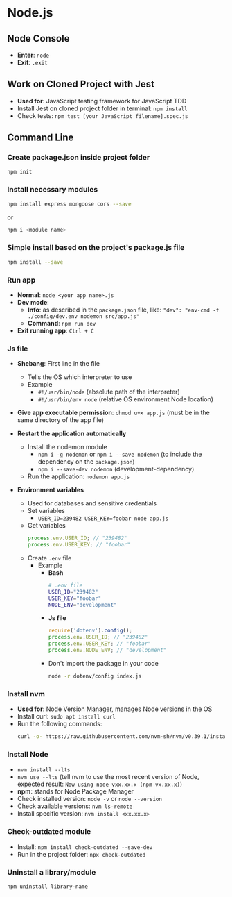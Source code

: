# Node.js

## Node Console

- **Enter**: `node`
- **Exit**: `.exit`

## Work on Cloned Project with Jest

- **Used for**: JavaScript testing framework for JavaScript TDD
- Install Jest on cloned project folder in terminal: `npm install`
- Check tests: `npm test [your JavaScript filename].spec.js`

## Command Line

### Create package.json inside project folder

```bash
npm init
```

### Install necessary modules

```bash
npm install express mongoose cors --save
```

or

```bash
npm i <module name>
```

### Simple install based on the project's package.js file

```bash
npm install --save
```

### Run app

- **Normal**: `node <your app name>.js`
- **Dev mode**: 
  - **Info**: as described in the `package.json` file, like: `"dev": "env-cmd -f ./config/dev.env nodemon src/app.js"`
  - **Command**: `npm run dev`
- **Exit running app**: `Ctrl + C`

### Js file

- **Shebang**: First line in the file
  - Tells the OS which interpreter to use
  - Example
    - `#!/usr/bin/node` (absolute path of the interpreter)
    - `#!/usr/bin/env node` (relative OS environment Node location)

- **Give app executable permission**: `chmod u+x app.js` (must be in the same directory of the app file)

- **Restart the application automatically**
  - Install the nodemon module
    - `npm i -g nodemon` or `npm i --save nodemon` (to include the dependency on the `package.json`)
    - `npm i --save-dev nodemon` (development-dependency)
  - Run the application: `nodemon app.js`

- **Environment variables**
  - Used for databases and sensitive credentials
  - Set variables
    - `USER_ID=239482 USER_KEY=foobar node app.js`
  - Get variables
    ```javascript
    process.env.USER_ID; // "239482"
    process.env.USER_KEY; // "foobar"
    ```
  - Create `.env` file
    - Example
      - **Bash**
        ```bash
        # .env file
        USER_ID="239482"
        USER_KEY="foobar"
        NODE_ENV="development"
        ```
      - **Js file**
        ```javascript
        require('dotenv').config();
        process.env.USER_ID; // "239482"
        process.env.USER_KEY; // "foobar"
        process.env.NODE_ENV; // "development"
        ```
      - Don't import the package in your code
        ```bash
        node -r dotenv/config index.js
        ```

### Install nvm

- **Used for**: Node Version Manager, manages Node versions in the OS
- Install curl: `sudo apt install curl`
- Run the following commands:
  ```bash
  curl -o- https://raw.githubusercontent.com/nvm-sh/nvm/v0.39.1/install.sh | bash
  ```

### Install Node

- `nvm install --lts`
- `nvm use --lts` (tell nvm to use the most recent version of Node, expected result: `Now using node vxx.xx.x (npm vx.xx.x)`)
- **npm**: stands for Node Package Manager
- Check installed version: `node -v` or `node --version`
- Check available versions: `nvm ls-remote`
- Install specific version: `nvm install <xx.xx.x>`

### Check-outdated module

- Install: `npm install check-outdated --save-dev`
- Run in the project folder: `npx check-outdated`

### Uninstall a library/module

```bash
npm uninstall library-name
```